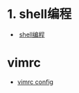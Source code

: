 

# 1. shell编程  

+  [shell编程](http://billie66.github.io/TLCL/book/index.html)  

# vimrc  
+ [vimrc config](http://www.cnblogs.com/ma6174/archive/2011/12/10/2283393.html)  




